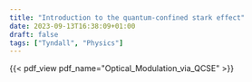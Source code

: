 ```yaml
---
title: "Introduction to the quantum-confined stark effect"
date: 2023-09-13T16:38:09+01:00
draft: false
tags: ["Tyndall", "Physics"]
---
```


{{< pdf_view pdf_name="Optical_Modulation_via_QCSE" >}}
